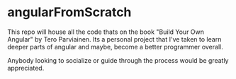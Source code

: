 # angularFromScratch

This repo will house all the code thats on the book "Build Your Own Angular" by Tero Parviainen.
Its a personal project that I've taken to learn deeper parts of angular and maybe, become a better programmer overall. 

Anybody looking to socialize or guide through the process would be greatly appreciated. 

